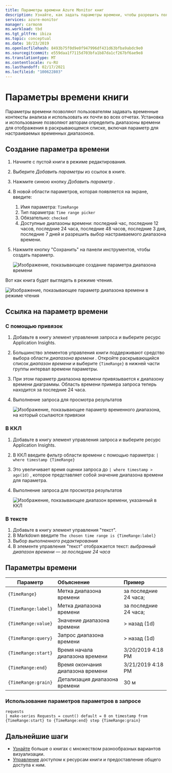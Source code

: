 ```yaml
---
title: Параметры времени Azure Monitor книг
description: Узнайте, как задать параметры времени, чтобы разрешить пользователям задавать контекст времени анализа. Параметры времени используются почти всеми отчетами.
services: azure-monitor
manager: carmonm
ms.workload: tbd
ms.tgt_pltfrm: ibiza
ms.topic: conceptual
ms.date: 10/23/2019
ms.openlocfilehash: 8493b75f0d9e0f947996df431d63bfba9abdc9e0
ms.sourcegitcommit: e559daa1f7115d703bfa1b87da1cf267bf6ae9e8
ms.translationtype: MT
ms.contentlocale: ru-RU
ms.lasthandoff: 02/17/2021
ms.locfileid: "100622803"
---
```

# <a name="workbook-time-parameters"></a>Параметры времени книги

Параметры времени позволяют пользователям задавать временные контексты анализа и использовать их почти во всех отчетах. Установка и использование позволяют авторам определить диапазоны времени для отображения в раскрывающемся списке, включая параметр для настраиваемых временных диапазонов. 

## <a name="creating-a-time-parameter"></a>Создание параметра времени
1. Начните с пустой книги в режиме редактирования.
2. Выберите _Добавить параметры_ из ссылок в книге.
3. Нажмите синюю кнопку _Добавить параметр_ .
4. В новой области параметров, которая появляется на экране, введите:
    1. Имя параметра: `TimeRange`
    2. Тип параметра: `Time range picker`
    3. Обязательно: `checked`
    4. Доступные диапазоны времени: последний час, последние 12 часов, последние 24 часа, последние 48 часов, последние 3 дня, последние 7 дней и разрешить выбор настраиваемого диапазона времени.
5. Нажмите кнопку "Сохранить" на панели инструментов, чтобы создать параметр.

    ![Изображение, показывающее создание параметра диапазона времени](./media/workbooks-time/time-settings.png)

Вот как книга будет выглядеть в режиме чтения.

![Изображение, показывающее параметр диапазона времени в режиме чтения](./media/workbooks-time/parameters-time.png)

## <a name="referencing-a-time-parameter"></a>Ссылка на параметр времени
### <a name="via-bindings"></a>С помощью привязок
1. Добавьте в книгу элемент управления запроса и выберите ресурс Application Insights.
2. Большинство элементов управления книги поддерживают средство выбора области _диапазона времени_ . Откройте раскрывающийся список _диапазон времени_ и выберите `{TimeRange}` в нижней части группы интервал времени параметры.
3. При этом параметр диапазона времени привязывается к диапазону времени диаграммы. Область времени примера запроса теперь находится за последние 24 часа.
4. Выполнение запроса для просмотра результатов

    ![Изображение, показывающее параметр временного диапазона, на который ссылаются привязки](./media/workbooks-time/time-binding.png)

### <a name="in-kql"></a>В ККЛ
1. Добавьте в книгу элемент управления запроса и выберите ресурс Application Insights.
2. В ККЛ введите фильтр области времени с помощью параметра: `| where timestamp {TimeRange}`
3. Это увеличивает время оценки запроса до `| where timestamp > ago(1d)` , которое представляет собой значение диапазона времени для параметра.
4. Выполнение запроса для просмотра результатов

    ![Изображение, показывающее диапазон времени, указанный в ККЛ](./media/workbooks-time/time-in-code.png)

### <a name="in-text"></a>В тексте 
1. Добавьте в книгу элемент управления "текст".
2. В Markdown введите `The chosen time range is {TimeRange:label}`
3. Выбор _выполненного редактирования_
4. В элементе управления "текст" отображается текст: _выбранный диапазон времени — за последние 24 часа_

## <a name="time-parameter-options"></a>Параметры времени
| Параметр | Объяснение | Пример |
| ------------- |:-------------|:-------------|
| `{TimeRange}` | Метка диапазона времени | за последние 24 часа; |
| `{TimeRange:label}` | Метка диапазона времени | за последние 24 часа; |
| `{TimeRange:value}` | Значение диапазона времени | > назад (1d) |
| `{TimeRange:query}` | Запрос диапазона времени | > назад (1d) |
| `{TimeRange:start}` | Время начала диапазона времени | 3/20/2019 4:18 РМ |
| `{TimeRange:end}` | Время окончания диапазона времени | 3/21/2019 4:18 РМ |
| `{TimeRange:grain}` | Детализация диапазона времени | 30 м |


### <a name="using-parameter-options-in-a-query"></a>Использование параметров параметров в запросе
```kusto
requests
| make-series Requests = count() default = 0 on timestamp from {TimeRange:start} to {TimeRange:end} step {TimeRange:grain}
```

## <a name="next-steps"></a>Дальнейшие шаги

* [Узнайте](../platform/workbooks-overview.md#visualizations) больше о книгах с множеством разнообразных вариантов визуализации.
* [Управление](../platform/workbooks-access-control.md) доступом к ресурсам книги и предоставление общего доступа к ним.